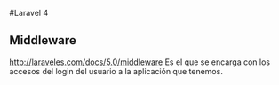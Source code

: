 #Laravel 4
## Middleware
http://laraveles.com/docs/5.0/middleware
Es el que se encarga con los accesos del login del usuario a la aplicación que tenemos.
